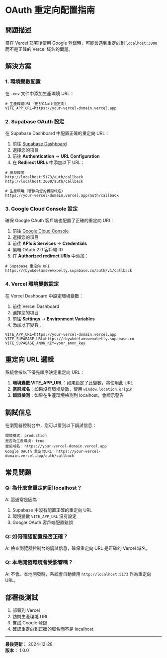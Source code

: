 # OAuth 重定向配置指南

## 問題描述

當在 Vercel 部署後使用 Google 登錄時，可能會遇到重定向到 `localhost:3000` 而不是正確的 Vercel 域名的問題。

## 解決方案

### 1. 環境變數配置

在 `.env` 文件中添加生產環境 URL：

```env
# 生產環境URL（用於OAuth重定向）
VITE_APP_URL=https://your-vercel-domain.vercel.app
```

### 2. Supabase OAuth 設定

在 Supabase Dashboard 中配置正確的重定向 URL：

1. 前往 [Supabase Dashboard](https://supabase.com/dashboard)
2. 選擇您的項目
3. 前往 **Authentication** → **URL Configuration**
4. 在 **Redirect URLs** 中添加以下 URL：

```
# 開發環境
http://localhost:5173/auth/callback
http://localhost:3000/auth/callback

# 生產環境（替換為您的實際域名）
https://your-vercel-domain.vercel.app/auth/callback
```

### 3. Google Cloud Console 設定

確保 Google OAuth 客戶端也配置了正確的重定向 URI：

1. 前往 [Google Cloud Console](https://console.cloud.google.com/)
2. 選擇您的項目
3. 前往 **APIs & Services** → **Credentials**
4. 編輯 OAuth 2.0 客戶端 ID
5. 在 **Authorized redirect URIs** 中添加：

```
# Supabase 重定向 URI
https://rbywkdelamswevxbelty.supabase.co/auth/v1/callback
```

### 4. Vercel 環境變數設定

在 Vercel Dashboard 中設定環境變數：

1. 前往 Vercel Dashboard
2. 選擇您的項目
3. 前往 **Settings** → **Environment Variables**
4. 添加以下變數：

```
VITE_APP_URL=https://your-vercel-domain.vercel.app
VITE_SUPABASE_URL=https://rbywkdelamswevxbelty.supabase.co
VITE_SUPABASE_ANON_KEY=your_anon_key
```

## 重定向 URL 邏輯

系統會按以下優先順序決定重定向 URL：

1. **環境變數 VITE_APP_URL**：如果設定了此變數，將使用此 URL
2. **當前域名**：如果沒有環境變數，使用 `window.location.origin`
3. **錯誤檢測**：如果在生產環境檢測到 localhost，會顯示警告

## 調試信息

在瀏覽器控制台中，您可以看到以下調試信息：

```
環境模式: production
是否為生產環境: true
當前域名: https://your-vercel-domain.vercel.app
Google OAuth 重定向URL: https://your-vercel-domain.vercel.app/auth/callback
```

## 常見問題

### Q: 為什麼會重定向到 localhost？

A: 這通常是因為：
1. Supabase 中沒有配置正確的重定向 URL
2. 環境變數 `VITE_APP_URL` 沒有設定
3. Google OAuth 客戶端配置錯誤

### Q: 如何確認配置是否正確？

A: 檢查瀏覽器控制台的調試信息，確保重定向 URL 是正確的 Vercel 域名。

### Q: 本地開發環境會受影響嗎？

A: 不會。本地開發時，系統會自動使用 `http://localhost:5173` 作為重定向 URL。

## 部署後測試

1. 部署到 Vercel
2. 訪問生產環境 URL
3. 嘗試 Google 登錄
4. 確認重定向到正確的域名而不是 localhost

---

**最後更新：** 2024-12-28  
**版本：** 1.0.0

